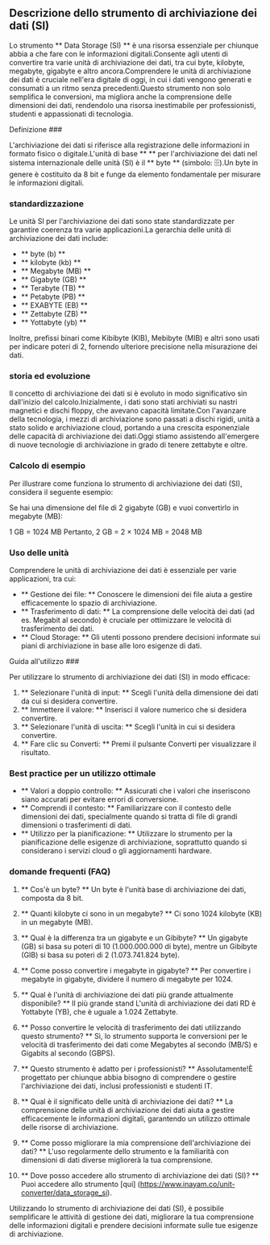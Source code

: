 ## Descrizione dello strumento di archiviazione dei dati (SI)

Lo strumento ** Data Storage (SI) ** è una risorsa essenziale per chiunque abbia a che fare con le informazioni digitali.Consente agli utenti di convertire tra varie unità di archiviazione dei dati, tra cui byte, kilobyte, megabyte, gigabyte e altro ancora.Comprendere le unità di archiviazione dei dati è cruciale nell'era digitale di oggi, in cui i dati vengono generati e consumati a un ritmo senza precedenti.Questo strumento non solo semplifica le conversioni, ma migliora anche la comprensione delle dimensioni dei dati, rendendolo una risorsa inestimabile per professionisti, studenti e appassionati di tecnologia.

Definizione ###

L'archiviazione dei dati si riferisce alla registrazione delle informazioni in formato fisico o digitale.L'unità di base ** ** per l'archiviazione dei dati nel sistema internazionale delle unità (SI) è il ** byte ** (simbolo: 🗄️).Un byte in genere è costituito da 8 bit e funge da elemento fondamentale per misurare le informazioni digitali.

### standardizzazione

Le unità SI per l'archiviazione dei dati sono state standardizzate per garantire coerenza tra varie applicazioni.La gerarchia delle unità di archiviazione dei dati include:

- ** byte (b) **
- ** kilobyte (kb) **
- ** Megabyte (MB) **
- ** Gigabyte (GB) **
- ** Terabyte (TB) **
- ** Petabyte (PB) **
- ** EXABYTE (EB) **
- ** Zettabyte (ZB) **
- ** Yottabyte (yb) **

Inoltre, prefissi binari come Kibibyte (KIB), Mebibyte (MIB) e altri sono usati per indicare poteri di 2, fornendo ulteriore precisione nella misurazione dei dati.

### storia ed evoluzione

Il concetto di archiviazione dei dati si è evoluto in modo significativo sin dall'inizio del calcolo.Inizialmente, i dati sono stati archiviati su nastri magnetici e dischi floppy, che avevano capacità limitate.Con l'avanzare della tecnologia, i mezzi di archiviazione sono passati a dischi rigidi, unità a stato solido e archiviazione cloud, portando a una crescita esponenziale delle capacità di archiviazione dei dati.Oggi stiamo assistendo all'emergere di nuove tecnologie di archiviazione in grado di tenere zettabyte e oltre.

### Calcolo di esempio

Per illustrare come funziona lo strumento di archiviazione dei dati (SI), considera il seguente esempio:

Se hai una dimensione del file di 2 gigabyte (GB) e vuoi convertirlo in megabyte (MB):

1 GB = 1024 MB
Pertanto, 2 GB = 2 × 1024 MB = 2048 MB

### Uso delle unità

Comprendere le unità di archiviazione dei dati è essenziale per varie applicazioni, tra cui:

- ** Gestione dei file: ** Conoscere le dimensioni dei file aiuta a gestire efficacemente lo spazio di archiviazione.
- ** Trasferimento di dati: ** La comprensione delle velocità dei dati (ad es. Megabit al secondo) è cruciale per ottimizzare le velocità di trasferimento dei dati.
- ** Cloud Storage: ** Gli utenti possono prendere decisioni informate sui piani di archiviazione in base alle loro esigenze di dati.

Guida all'utilizzo ###

Per utilizzare lo strumento di archiviazione dei dati (SI) in modo efficace:

1. ** Selezionare l'unità di input: ** Scegli l'unità della dimensione dei dati da cui si desidera convertire.
2. ** Immettere il valore: ** Inserisci il valore numerico che si desidera convertire.
3. ** Selezionare l'unità di uscita: ** Scegli l'unità in cui si desidera convertire.
4. ** Fare clic su Converti: ** Premi il pulsante Converti per visualizzare il risultato.

### Best practice per un utilizzo ottimale

- ** Valori a doppio controllo: ** Assicurati che i valori che inseriscono siano accurati per evitare errori di conversione.
- ** Comprendi il contesto: ** Familiarizzare con il contesto delle dimensioni dei dati, specialmente quando si tratta di file di grandi dimensioni o trasferimenti di dati.
- ** Utilizzo per la pianificazione: ** Utilizzare lo strumento per la pianificazione delle esigenze di archiviazione, soprattutto quando si considerano i servizi cloud o gli aggiornamenti hardware.

### domande frequenti (FAQ)

1. ** Cos'è un byte? **
Un byte è l'unità base di archiviazione dei dati, composta da 8 bit.

2. ** Quanti kilobyte ci sono in un megabyte? **
Ci sono 1024 kilobyte (KB) in un megabyte (MB).

3. ** Qual è la differenza tra un gigabyte e un Gibibyte? **
Un gigabyte (GB) si basa su poteri di 10 (1.000.000.000 di byte), mentre un Gibibyte (GIB) si basa su poteri di 2 (1.073.741.824 byte).

4. ** Come posso convertire i megabyte in gigabyte? **
Per convertire i megabyte in gigabyte, dividere il numero di megabyte per 1024.

5. ** Qual è l'unità di archiviazione dei dati più grande attualmente disponibile? **
Il più grande stand L'unità di archiviazione dei dati RD è Yottabyte (YB), che è uguale a 1.024 Zettabyte.

6. ** Posso convertire le velocità di trasferimento dei dati utilizzando questo strumento? **
Sì, lo strumento supporta le conversioni per le velocità di trasferimento dei dati come Megabytes al secondo (MB/S) e Gigabits al secondo (GBPS).

7. ** Questo strumento è adatto per i professionisti? **
Assolutamente!È progettato per chiunque abbia bisogno di comprendere o gestire l'archiviazione dei dati, inclusi professionisti e studenti IT.

8. ** Qual è il significato delle unità di archiviazione dei dati? **
La comprensione delle unità di archiviazione dei dati aiuta a gestire efficacemente le informazioni digitali, garantendo un utilizzo ottimale delle risorse di archiviazione.

9. ** Come posso migliorare la mia comprensione dell'archiviazione dei dati? **
L'uso regolarmente dello strumento e la familiarità con dimensioni di dati diverse migliorerà la tua comprensione.

10. ** Dove posso accedere allo strumento di archiviazione dei dati (SI)? **
Puoi accedere allo strumento [qui] (https://www.inayam.co/unit-converter/data_storage_si).

Utilizzando lo strumento di archiviazione dei dati (SI), è possibile semplificare le attività di gestione dei dati, migliorare la tua comprensione delle informazioni digitali e prendere decisioni informate sulle tue esigenze di archiviazione.